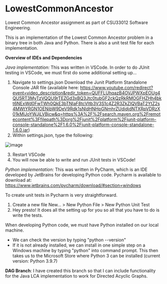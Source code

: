 # LowestCommonAncestor
Lowest Common Ancestor assignment as part of CSU33012 Software Engineering.

This is an implementation of the Lowest Common Ancestor problem in a binary tree in both Java and Python. There is also a unit test file for each implementation.

**Overview of IDEs and Dependencies**

_Java implementation:_
This was written in VSCode. In order to do JUnit testing in VSCode, we must first do some additional setting up...
1. Navigate to settings.json 
Download the Junit Platform Standalone Console JAR file (available here: https://www.youtube.com/redirect?event=video_description&redir_token=QUFFLUhqazB4OVJPWXpEOUg4QU5RT3MyTzVQQU9rTEZGd3xBQ3Jtc0tubGF2ckQzRkRMOGFHZHh4bkt6NExWd0FwTWh0QkE3bTNIaF8tcVItb3V3S1c4Z2R3ZkZIQVBaT2YtZ2s4MWtYRGN1OENibW9DeV9Rdk1sNldHNHpGNmhrZUdidjdNTXRpVDRzX01kMlJoYWJjLVBjcw&q=https%3A%2F%2Fsearch.maven.org%2Fremotecontent%3Ffilepath%3Dorg%2Fjunit%2Fplatform%2Fjunit-platform-console-standalone%2F1.6.0%2Fjunit-platform-console-standalone-1.6.0.jar)
2. Within settings.json, type the following:

![image](https://user-images.githubusercontent.com/90784712/136812625-085861b2-25a1-4371-bb48-d9a7ef25053f.png)

3. Restart VSCode
4. You will now be able to write and run JUnit tests in VSCode!

_Python implementation:_
This was written in PyCharm, which is an IDE developed by JetBrains for developing Python code. 
Pycharm is available to download at: https://www.jetbrains.com/pycharm/download/#section=windows

To create unit tests in Pycharm is very straightforward. 
1. Create a new file
New... > New Python File > New Python Unit Test
2. Hey presto! It does all the setting up for you so all that you have to do is write the tests.

When developing Python code, we must have Python installed on our local machine. 
- We can check the version by typing "python --version"
- If it is not already installed, we can install in one simple step on a Windows machine by typing "python" into command prompt. This then takes us to the Microsoft Store where Python 3 can be installed (current version: Python 3.9.7)

**DAG Branch**: I have created this branch so that I can include functionality for the Java LCA implementation to work for Directed Acyclic Graphs.
